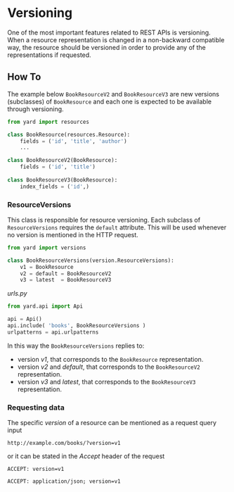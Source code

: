# Versioning

One of the most important features related to REST APIs is versioning. When a resource representation is changed in a non-backward compatible way, the resource should be versioned in order to provide any of the representations if requested.


## How To

The example below `BookResourceV2` and `BookResourceV3` are new versions (subclasses) of `BookResource` and each one is expected to be available through versioning.

```python
from yard import resources

class BookResource(resources.Resource):
    fields = ('id', 'title', 'author')
    ...

class BookResourceV2(BookResource):
    fields = ('id', 'title')
    
class BookResourceV3(BookResource):
    index_fields = ('id',)
```    


### ResourceVersions

This class is responsible for resource versioning. Each subclass of `ResourceVersions` requires the `default` attribute. This will be used whenever no version is mentioned in the HTTP request.

```python
from yard import versions

class BookResourceVersions(version.ResourceVersions):
    v1 = BookResource
    v2 = default = BookResourceV2
    v3 = latest  = BookResourceV3
```    

*urls.py*

```python
from yard.api import Api

api = Api()
api.include( 'books', BookResourceVersions )
urlpatterns = api.urlpatterns
```

In this way the `BookResourceVersions` replies to:

- version *v1*, that corresponds to the `BookResource` representation.
- version *v2* and *default*, that corresponds to the `BookResourceV2` representation.
- version *v3* and *latest*, that corresponds to the `BookResourceV3` representation.


### Requesting data

The specific *version* of a resource can be mentioned as a request query input

    http://example.com/books/?version=v1

or it can be stated in the *Accept* header of the request

    ACCEPT: version=v1

    ACCEPT: application/json; version=v1
